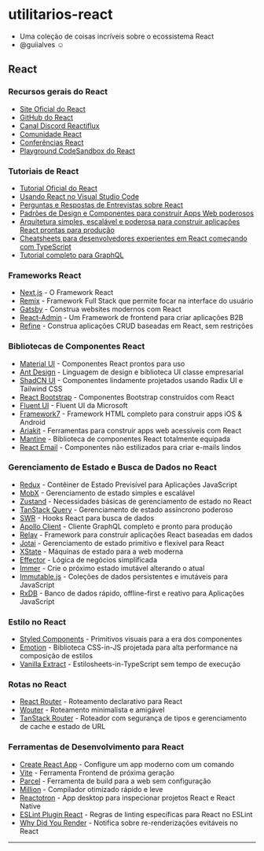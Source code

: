 # utilitarios-react

- Uma coleção de coisas incríveis sobre o ecossistema React
- @guiialves ☺

## React

### Recursos gerais do React

- [Site Oficial do React](https://react.dev/)
- [GitHub do React](https://github.com/facebook/react)
- [Canal Discord Reactiflux](http://www.reactiflux.com/)
- [Comunidade React](https://react.dev/community)
- [Conferências React](https://react.dev/community/conferences)
- [Playground CodeSandbox do React](https://codesandbox.io/s/new)

### Tutoriais de React

- [Tutorial Oficial do React](https://react.dev/learn)
- [Usando React no Visual Studio Code](https://code.visualstudio.com/docs/nodejs/reactjs-tutorial)
- [Perguntas e Respostas de Entrevistas sobre React](https://github.com/sudheerj/reactjs-interview-questions)
- [Padrões de Design e Componentes para construir Apps Web poderosos](https://www.patterns.dev/)
- [Arquitetura simples, escalável e poderosa para construir aplicações React prontas para produção](https://github.com/alan2207/bulletproof-react)
- [Cheatsheets para desenvolvedores experientes em React começando com TypeScript](https://github.com/typescript-cheatsheets/react-typescript-cheatsheet)
- [Tutorial completo para GraphQL](https://github.com/howtographql/howtographql)

### Frameworks React

- [Next.js](https://github.com/vercel/next.js) - O Framework React
- [Remix](https://github.com/remix-run/remix) - Framework Full Stack que permite focar na interface do usuário
- [Gatsby](https://github.com/gatsbyjs/gatsby) - Construa websites modernos com React
- [React-Admin](https://github.com/marmelab/react-admin) - Um Framework de frontend para criar aplicações B2B
- [Refine](https://github.com/refinedev/refine) - Construa aplicações CRUD baseadas em React, sem restrições

### Bibliotecas de Componentes React

- [Material UI](https://github.com/mui/material-ui) - Componentes React prontos para uso
- [Ant Design](https://github.com/ant-design/ant-design) - Linguagem de design e biblioteca UI classe empresarial
- [ShadCN UI](https://github.com/shadcn-ui/ui) - Componentes lindamente projetados usando Radix UI e Tailwind CSS
- [React Bootstrap](https://github.com/react-bootstrap/react-bootstrap) - Componentes Bootstrap construídos com React
- [Fluent UI](https://github.com/microsoft/fluentui) - Fluent UI da Microsoft
- [Framework7](https://github.com/framework7io/framework7) - Framework HTML completo para construir apps iOS & Android
- [Ariakit](https://github.com/ariakit/ariakit) - Ferramentas para construir apps web acessíveis com React
- [Mantine](https://github.com/mantinedev/mantine) - Biblioteca de componentes React totalmente equipada
- [React Email](https://github.com/resend/react-email) - Componentes não estilizados para criar e-mails lindos

### Gerenciamento de Estado e Busca de Dados no React

- [Redux](https://github.com/reduxjs/redux) - Contêiner de Estado Previsível para Aplicações JavaScript
- [MobX](https://github.com/mobxjs/mobx) - Gerenciamento de estado simples e escalável
- [Zustand](https://github.com/pmndrs/zustand) - Necessidades básicas de gerenciamento de estado no React
- [TanStack Query](https://github.com/TanStack/query) - Gerenciamento de estado assíncrono poderoso
- [SWR](https://github.com/vercel/swr) - Hooks React para busca de dados
- [Apollo Client](https://github.com/apollographql/apollo-client) - Cliente GraphQL completo e pronto para produção
- [Relay](https://github.com/facebook/relay) - Framework para construir aplicações React baseadas em dados
- [Jotai](https://github.com/pmndrs/jotai) - Gerenciamento de estado primitivo e flexível para React
- [XState](https://github.com/statelyai/xstate) - Máquinas de estado para a web moderna
- [Effector](https://github.com/zerobias/effector) - Lógica de negócios simplificada
- [Immer](https://github.com/immerjs/immer) - Crie o próximo estado imutável alterando o atual
- [Immutable.js](https://github.com/immutable-js/immutable-js) - Coleções de dados persistentes e imutáveis para JavaScript
- [RxDB](https://github.com/pubkey/rxdb) - Banco de dados rápido, offline-first e reativo para Aplicações JavaScript

### Estilo no React

- [Styled Components](https://github.com/styled-components/styled-components) - Primitivos visuais para a era dos componentes
- [Emotion](https://github.com/emotion-js/emotion) - Biblioteca CSS-in-JS projetada para alta performance na composição de estilos
- [Vanilla Extract](https://github.com/seek-oss/vanilla-extract) - Estilosheets-in-TypeScript sem tempo de execução

### Rotas no React

- [React Router](https://github.com/remix-run/react-router) - Roteamento declarativo para React
- [Wouter](https://github.com/molefrog/wouter) - Roteamento minimalista e amigável
- [TanStack Router](https://github.com/TanStack/router) - Roteador com segurança de tipos e gerenciamento de cache e estado de URL

### Ferramentas de Desenvolvimento para React

- [Create React App](https://github.com/facebook/create-react-app) - Configure um app moderno com um comando
- [Vite](https://github.com/vitejs/vite) - Ferramenta Frontend de próxima geração
- [Parcel](https://github.com/parcel-bundler/parcel) - Ferramenta de build para a web sem configuração
- [Million](https://github.com/aidenybai/million) - Compilador otimizado rápido e leve
- [Reactotron](https://github.com/skellock/reactotron) - App desktop para inspecionar projetos React e React Native
- [ESLint Plugin React](https://github.com/yannickcr/eslint-plugin-react) - Regras de linting específicas para React no ESLint
- [Why Did You Render](https://github.com/welldone-software/why-did-you-render) - Notifica sobre re-renderizações evitáveis no React

---

